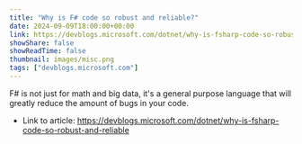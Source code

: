 ```yaml
---
title: "Why is F# code so robust and reliable?"
date: 2024-09-09T18:00:00+00:00
link: https://devblogs.microsoft.com/dotnet/why-is-fsharp-code-so-robust-and-reliable
showShare: false
showReadTime: false
thumbnail: images/misc.png
tags: ["devblogs.microsoft.com"]
---
```

F# is not just for math and big data, it's a general purpose language that will greatly reduce the amount of bugs in your code.

- Link to article: https://devblogs.microsoft.com/dotnet/why-is-fsharp-code-so-robust-and-reliable